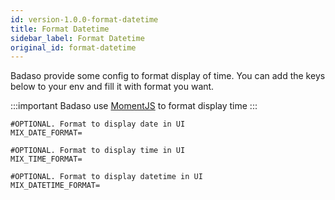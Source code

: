 ```yaml
---
id: version-1.0.0-format-datetime
title: Format Datetime
sidebar_label: Format Datetime
original_id: format-datetime
---
```


Badaso provide some config to format display of time. You can add the keys below to your env and fill it with format you want.

:::important
Badaso use <a href="https://momentjs.com/docs/#/displaying/format/" target="_blank">MomentJS</a> to format display time
:::

```
#OPTIONAL. Format to display date in UI
MIX_DATE_FORMAT=

#OPTIONAL. Format to display time in UI
MIX_TIME_FORMAT=

#OPTIONAL. Format to display datetime in UI
MIX_DATETIME_FORMAT=
```